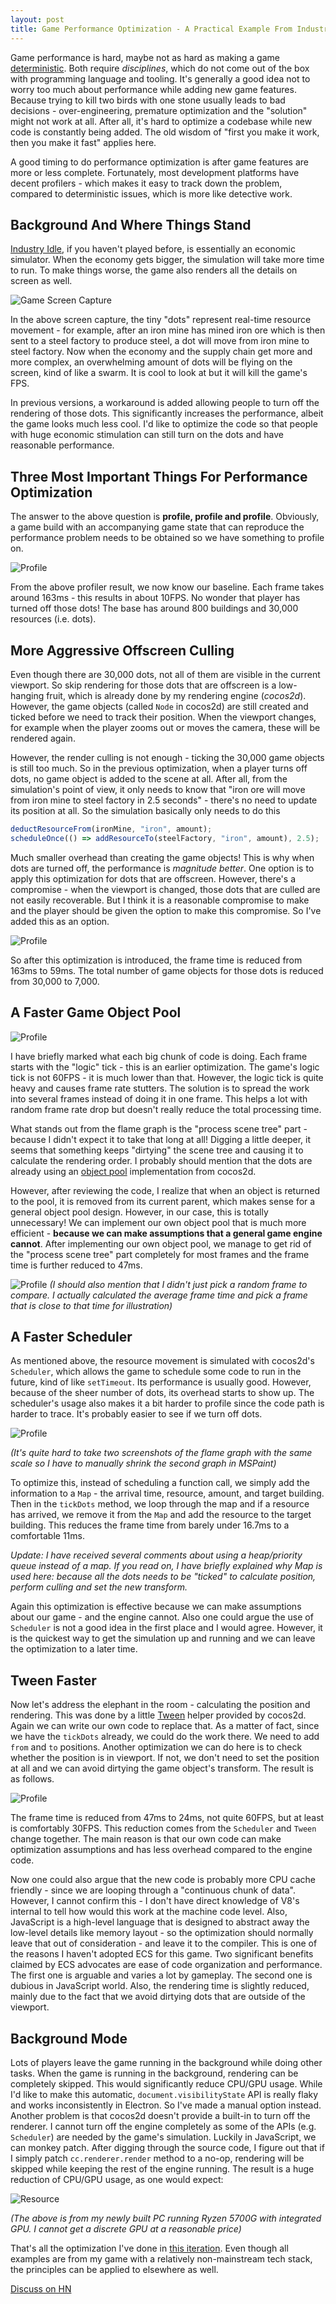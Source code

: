 ```yaml
---
layout: post
title: Game Performance Optimization - A Practical Example From Industry Idle
---
```


Game performance is hard, maybe not as hard as making a game [deterministic](https://ruoyusun.com/2019/03/29/game-networking-2.html#deterministic-is-hard). Both require *disciplines*, which do not come out of the box with programming language and tooling. It's generally a good idea not to worry too much about performance while adding new game features. Because trying to kill two birds with one stone usually leads to bad decisions - over-engineering, premature optimization and the "solution" might not work at all. After all, it's hard to optimize a codebase while new code is constantly being added. The old wisdom of "first you make it work, then you make it fast" applies here.

A good timing to do performance optimization is after game features are more or less complete. Fortunately, most development platforms have decent profilers - which makes it easy to track down the problem, compared to deterministic issues, which is more like detective work.

## Background And Where Things Stand

[Industry Idle](https://industryidle.com/), if you haven't played before, is essentially an economic simulator. When the economy gets bigger, the simulation will take more time to run. To make things worse, the game also renders all the details on screen as well.

![Game Screen Capture](https://i.ibb.co/bNy5Bwh/ezgif-3-6148af3f77.gif)

In the above screen capture, the tiny "dots" represent real-time resource movement - for example, after an iron mine has mined iron ore which is then sent to a steel factory to produce steel, a dot will move from iron mine to steel factory. Now when the economy and the supply chain get more and more complex, an overwhelming amount of dots will be flying on the screen, kind of like a swarm. It is cool to look at but it will kill the game's FPS.

In previous versions, a workaround is added allowing people to turn off the rendering of those dots. This significantly increases the performance, albeit the game looks much less cool. I'd like to optimize the code so that people with huge economic stimulation can still turn on the dots and have reasonable performance.

## Three Most Important Things For Performance Optimization

The answer to the above question is **profile, profile and profile**. Obviously, a game build with an accompanying game state that can reproduce the performance problem needs to be obtained so we have something to profile on.

![Profile](https://i.ibb.co/R05gQQq/image.png)

From the above profiler result, we now know our baseline. Each frame takes around 163ms - this results in about 10FPS. No wonder that player has turned off those dots! The base has around 800 buildings and 30,000 resources (i.e. dots).

## More Aggressive Offscreen Culling

Even though there are 30,000 dots, not all of them are visible in the current viewport. So skip rendering for those dots that are offscreen is a low-hanging fruit, which is already done by my rendering engine (*cocos2d*). However, the game objects (called `Node` in cocos2d) are still created and ticked before we need to track their position. When the viewport changes, for example when the player zooms out or moves the camera, these will be rendered again.

However, the render culling is not enough - ticking the 30,000 game objects is still too much. So in the previous optimization, when a player turns off dots, no game object is added to the scene at all. After all, from the simulation's point of view, it only needs to know that "iron ore will move from iron mine to steel factory in 2.5 seconds" - there's no need to update its position at all. So the simulation basically only needs to do this

```javascript
deductResourceFrom(ironMine, "iron", amount);
scheduleOnce(() => addResourceTo(steelFactory, "iron", amount), 2.5);
```

Much smaller overhead than creating the game objects! This is why when dots are turned off, the performance is *magnitude better*. One option is to apply this optimization for dots that are offscreen. However, there's a compromise - when the viewport is changed, those dots that are culled are not easily recoverable. But I think it is a reasonable compromise to make and the player should be given the option to make this compromise. So I've added this as an option.

![Profile](https://i.ibb.co/J7pQSgX/image.png)

So after this optimization is introduced, the frame time is reduced from 163ms to 59ms. The total number of game objects for those dots is reduced from 30,000 to 7,000.

## A Faster Game Object Pool

![Profile](https://i.ibb.co/HVfqtkk/image.png)

I have briefly marked what each big chunk of code is doing. Each frame starts with the "logic" tick - this is an earlier optimization. The game's logic tick is not 60FPS - it is much lower than that. However, the logic tick is quite heavy and causes frame rate stutters. The solution is to spread the work into several frames instead of doing it in one frame. This helps a lot with random frame rate drop but doesn't really reduce the total processing time.

What stands out from the flame graph is the "process scene tree" part - because I didn't expect it to take that long at all! Digging a little deeper, it seems that something keeps "dirtying" the scene tree and causing it to calculate the rendering order. I probably should mention that the dots are already using an [object pool](https://en.wikipedia.org/wiki/Object_pool_pattern) implementation from cocos2d.

However, after reviewing the code, I realize that when an object is returned to the pool, it is removed from its current parent, which makes sense for a general object pool design. However, in our case, this is totally unnecessary! We can implement our own object pool that is much more efficient - **because we can make assumptions that a general game engine cannot**. After implementing our own object pool, we manage to get rid of the "process scene tree" part completely for most frames and the frame time is further reduced to 47ms.

![Profile](https://i.ibb.co/pW0Ns8N/image.png)
*(I should also mention that I didn't just pick a random frame to compare. I actually calculated the average frame time and pick a frame that is close to that time for illustration)*

## A Faster Scheduler

As mentioned above, the resource movement is simulated with cocos2d's `Scheduler`, which allows the game to schedule some code to run in the future, kind of like `setTimeout`. Its performance is usually good. However, because of the sheer number of dots, its overhead starts to show up. The scheduler's usage also makes it a bit harder to profile since the code path is harder to trace. It's probably easier to see if we turn off dots.

![Profile](https://i.ibb.co/DMsyWyd/image.png)

*(It's quite hard to take two screenshots of the flame graph with the same scale so I have to manually shrink the second graph in MSPaint)*

To optimize this, instead of scheduling a function call, we simply add the information to a `Map` - the arrival time, resource, amount, and target building. Then in the `tickDots` method, we loop through the map and if a resource has arrived, we remove it from the `Map` and add the resource to the target building. This reduces the frame time from barely under 16.7ms to a comfortable 11ms.

*Update: I have received several comments about using a heap/priority queue instead of a map. If you read on, I have briefly explained why Map is used here: because all the dots needs to be "ticked" to calculate position, perform culling and set the new transform.*

Again this optimization is effective because we can make assumptions about our game - and the engine cannot. Also one could argue the use of `Scheduler` is not a good idea in the first place and I would agree. However, it is the quickest way to get the simulation up and running and we can leave the optimization to a later time.

## Tween Faster

Now let's address the elephant in the room - calculating the position and rendering. This was done by a little [Tween](https://docs.cocos.com/creator/2.4/api/en/classes/Tween.html) helper provided by cocos2d. Again we can write our own code to replace that. As a matter of fact, since we have the `tickDots` already, we could do the work there. We need to add `from` and `to` positions. Another optimization we can do here is to check whether the position is in viewport. If not, we don't need to set the position at all and we can avoid dirtying the game object's transform. The result is as follows.

![Profile](https://i.ibb.co/rsYLPFx/image.png)

The frame time is reduced from 47ms to 24ms, not quite 60FPS, but at least is comfortably 30FPS. This reduction comes from the `Scheduler` and `Tween` change together. The main reason is that our own code can make optimization assumptions and has less overhead compared to the engine code.

Now one could also argue that the new code is probably more CPU cache friendly - since we are looping through a "continuous chunk of data". However, I cannot confirm this - I don't have direct knowledge of V8's internal to tell how would this work at the machine code level. Also, JavaScript is a high-level language that is designed to abstract away the low-level details like memory layout - so the optimization should normally leave that out of consideration - and leave it to the compiler. This is one of the reasons I haven't adopted ECS for this game. Two significant benefits claimed by ECS advocates are ease of code organization and performance. The first one is arguable and varies a lot by gameplay. The second one is dubious in JavaScript world. Also, the rendering time is slightly reduced, mainly due to the fact that we avoid dirtying dots that are outside of the viewport.

## Background Mode

Lots of players leave the game running in the background while doing other tasks. When the game is running in the background, rendering can be completely skipped. This would significantly reduce CPU/GPU usage. While I'd like to make this automatic, `document.visibilityState` API is really flaky and works inconsistently in Electron. So I've made a manual option instead. Another problem is that cocos2d doesn't provide a built-in to turn off the renderer. I cannot turn off the engine completely as some of the APIs (e.g. `Scheduler`) are needed by the game's simulation. Luckily in JavaScript, we can monkey patch. After digging through the source code, I figure out that if I simply patch `cc.renderer.render` method to a no-op, rendering will be skipped while keeping the rest of the engine running. The result is a huge reduction of CPU/GPU usage, as one would expect:

![Resource](https://i.ibb.co/P5H6D2Q/image.png)

*(The above is from my newly built PC running Ryzen 5700G with integrated GPU. I cannot get a discrete GPU at a reasonable price)*

That's all the optimization I've done in [this iteration](https://steamcommunity.com/games/1574000/announcements/detail/4331901783670378108). Even though all examples are from my game with a relatively non-mainstream tech stack, the principles can be applied to elsewhere as well.

[Discuss on HN](https://news.ycombinator.com/item?id=30131387)